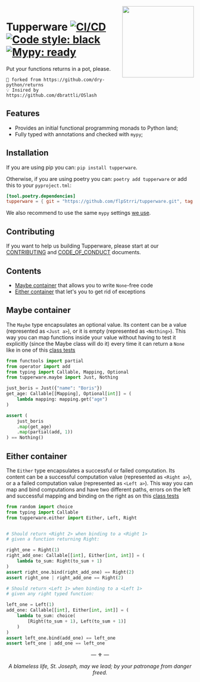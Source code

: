 <img src="https://user-images.githubusercontent.com/13003392/82924394-a4d86080-9f52-11ea-8b4c-32536bb6cc81.png" align="right" width="192px" height="192px"/>

# Tupperware <a href="https://github.com/flpStrri/tupperware/actions"><img alt="CI/CD" src="https://github.com/flpStrri/tupperware/workflows/test/badge.svg"></a> <a href="https://github.com/psf/black"><img alt="Code style: black" src="https://img.shields.io/badge/code%20style-black-000000.svg"></a> <a href="https://github.com/psf/black"><img alt="Mypy: ready" src="https://img.shields.io/badge/mypy-ready-blue"></a>

Put your functions returns in a pot, please.

```
🍴 forked from https://github.com/dry-python/returns
💡 Insired by https://github.com/dbrattli/OSlash
```

## Features

- Provides an initial functional programming monads to Python land;
- Fully typed with annotations and checked with `mypy`;

## Installation

If you are using pip you can: `pip install tupperware`.

Otherwise, if you are using poetry you can: `poetry add tupperware` or add this to your `pyproject.tml`:
``` toml
[tool.poetry.dependencies]
tupperware = { git = "https://github.com/flpStrri/tupperware.git", tag = "v0.1.0" }
```

We also recommend to use the same `mypy` settings [we use](https://github.com/flpStrri/tupperware/blob/master/pyproject.toml).

## Contributing
If you want to help us building Tupperware, please start at our [CONTRIBUTING](.github/CONTRIBUTING.md) and [CODE_OF_CONDUCT](CODE_OF_CONDUCT.md) documents.


## Contents

- [Maybe container](#maybe-container) that allows you to write `None`-free code
- [Either container](#either-container) that let's you to get rid of exceptions

## Maybe container
The `Maybe` type encapsulates an optional value.
Its content can be a value (represented as `<Just a>`),
or it is empty (represented as `<Nothing>`).
This way you can map functions inside your value without having to test it 
explicitly (since the Maybe class will do it) every time it can return a `None` 
like in one of this [class tests][maybe tests]

```python
from functools import partial
from operator import add
from typing import Callable, Mapping, Optional
from tupperware.maybe import Just, Nothing

just_boris = Just({"name": "Boris"})
get_age: Callable[[Mapping], Optional[int]] = (
    lambda mapping: mapping.get("age")
)

assert (
    just_boris
    .map(get_age)
    .map(partial(add, 1))
) == Nothing()
```

## Either container

The `Either` type encapsulates a successful or failed computation.
Its content can be a successful computation value (represented as `<Right a>`),
or a a failed computation value (represented as `<Left a>`).
This way you can map and bind computations and have two different paths, errors
on the left and successful mapping and binding on the right as on this [class tests][either tests]

```python
from random import choice
from typing import Callable
from tupperware.either import Either, Left, Right


# Should return <Right 2> when binding to a <Right 1>
# given a function returning Right:

right_one = Right(1)
right_add_one: Callable[[int], Either[int, int]] = (
    lambda to_sum: Right(to_sum + 1)
)
assert right_one.bind(right_add_one) == Right(2)
assert right_one | right_add_one == Right(2)

# Should return <Left 1> when binding to a <Left 1>
# given any right typed function:

left_one = Left(1)
add_one: Callable[[int], Either[int, int]] = (
    lambda to_sum: choice(
        [Right(to_sum + 1), Left(to_sum + 1)]
    )
)
assert left_one.bind(add_one) == left_one
assert left_one | add_one == left_one
```

<p align="center">&mdash; ⚜️️ &mdash;</p>
<p align="center"><i>A blameless life, St. Joseph, may we lead; by your patronage from danger freed.</i></p>


[maybe tests]: https://github.com/flpStrri/tupperware/blob/master/tests/test_maybe
[either tests]: https://github.com/flpStrri/tupperware/blob/master/tests/test_either